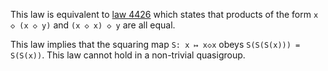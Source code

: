 This law is equivalent to [law 4426](https://teorth.github.io/equational_theories/implications/?4426) which states that products of the form `x ◇ (x ◇ y)` and `(x ◇ x) ◇ y` are all equal.

This law implies that the squaring map `S: x ↦ x◇x` obeys `S(S(S(x))) = S(S(x))`.  This law cannot hold in a non-trivial quasigroup.
